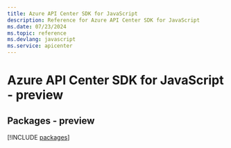 ```yaml
---
title: Azure API Center SDK for JavaScript
description: Reference for Azure API Center SDK for JavaScript
ms.date: 07/23/2024
ms.topic: reference
ms.devlang: javascript
ms.service: apicenter
---
```

# Azure API Center SDK for JavaScript - preview
## Packages - preview
[!INCLUDE [packages](api-center-index.md)]
